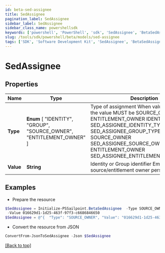 ```yaml
---
id: beta-sed-assignee
title: SedAssignee
pagination_label: SedAssignee
sidebar_label: SedAssignee
sidebar_class_name: powershellsdk
keywords: ['powershell', 'PowerShell', 'sdk', 'SedAssignee', 'BetaSedAssignee'] 
slug: /tools/sdk/powershell/beta/models/sed-assignee
tags: ['SDK', 'Software Development Kit', 'SedAssignee', 'BetaSedAssignee']
---
```



# SedAssignee

## Properties

Name | Type | Description | Notes
------------ | ------------- | ------------- | -------------
**Type** |  **Enum** [  "IDENTITY",    "GROUP",    "SOURCE_OWNER",    "ENTITLEMENT_OWNER" ] | Type of assignment When value is PERSONA, the value MUST be SOURCE_OWNER or ENTITLEMENT_OWNER IDENTITY SED_ASSIGNEE_IDENTITY_TYPE GROUP SED_ASSIGNEE_GROUP_TYPE SOURCE_OWNER SED_ASSIGNEE_SOURCE_OWNER_TYPE ENTITLEMENT_OWNER SED_ASSIGNEE_ENTITLEMENT_OWNER_TYPE | [required]
**Value** | **String** | Identity or Group identifier Empty when using source/entitlement owner personas | [optional] 

## Examples

- Prepare the resource
```powershell
$SedAssignee = Initialize-PSSailpoint.BetaSedAssignee  -Type SOURCE_OWNER `
 -Value 016629d1-1d25-463f-97f3-c6686846650
$SedAssignee = @"{  "Type": "SOURCE_OWNER", "Value": "016629d1-1d25-463f-97f3-c6686846650" }"@
```

- Convert the resource from JSON
```powershell
ConvertFrom-JsonToSedAssignee -Json $SedAssignee
```


[[Back to top]](#) 

